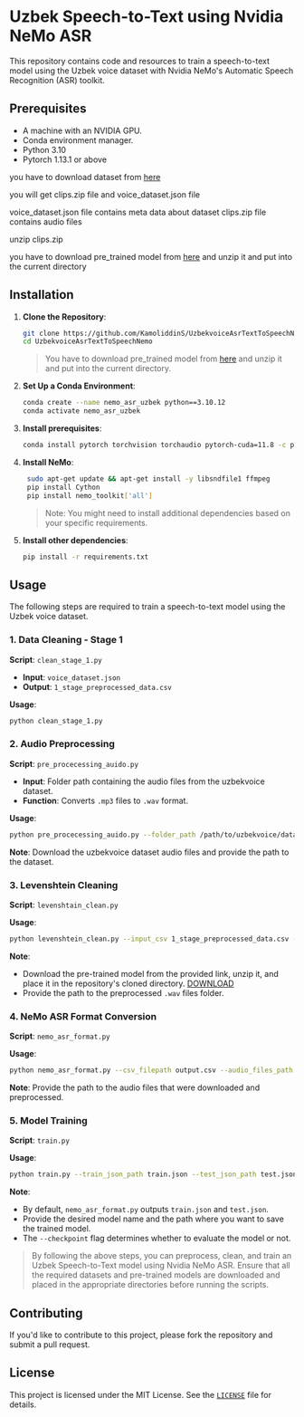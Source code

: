 

# Uzbek Speech-to-Text using Nvidia NeMo ASR

This repository contains code and resources to train a speech-to-text model using the Uzbek voice dataset with Nvidia NeMo's Automatic Speech Recognition (ASR) toolkit.

## Prerequisites

- A machine with an NVIDIA GPU.
- Conda environment manager.
- Python 3.10
- Pytorch 1.13.1 or above

you have to download dataset from [here](https://uzbekvoice.ai) 

you will get clips.zip file and voice_dataset.json file

voice_dataset.json file contains meta data about dataset
clips.zip file contains audio files

unzip clips.zip


you have to download pre_trained model from [here](https://drive.google.com/drive/folders/1dq_jXAJqyEeITShxEvrVQumE_3ix4TYW?usp=sharing)
and unzip it and put into the current directory


## Installation

1. **Clone the Repository**:
   ```bash
   git clone https://github.com/KamoliddinS/UzbekvoiceAsrTextToSpeechNemo.git
   cd UzbekvoiceAsrTextToSpeechNemo
   ```
   > You have to download pre_trained model from [here](https://dri) and unzip it and put into the current directory. 

2. **Set Up a Conda Environment**:
   ```bash
   conda create --name nemo_asr_uzbek python==3.10.12
   conda activate nemo_asr_uzbek
   ```
3. **Install prerequisites**:
   ```bash
   conda install pytorch torchvision torchaudio pytorch-cuda=11.8 -c pytorch -c nvidia
   ```

4. **Install NeMo**:
   ```bash
    sudo apt-get update && apt-get install -y libsndfile1 ffmpeg
    pip install Cython
    pip install nemo_toolkit['all']
   ```
   > Note: You might need to install additional dependencies based on your specific requirements.

5. **Install other dependencies**:
   ```bash
   pip install -r requirements.txt
   ```


## Usage
The following steps are required to train a speech-to-text model using the Uzbek voice dataset.

### 1. Data Cleaning - Stage 1

**Script**: `clean_stage_1.py`

- **Input**: `voice_dataset.json`
- **Output**: `1_stage_preprocessed_data.csv`

**Usage**:
```bash
python clean_stage_1.py
```

### 2. Audio Preprocessing

**Script**: `pre_procecessing_auido.py`

- **Input**: Folder path containing the audio files from the uzbekvoice dataset.
- **Function**: Converts `.mp3` files to `.wav` format.

**Usage**:
```bash
python pre_procecessing_auido.py --folder_path /path/to/uzbekvoice/dataset
```
**Note**: Download the uzbekvoice dataset audio files and provide the path to the dataset.

### 3. Levenshtein Cleaning

**Script**: `levenshtain_clean.py`

**Usage**:
```bash
python levenshtein_clean.py --input_csv 1_stage_preprocessed_data.csv --audio_files_dir /path/to/preprocessed/wav/files --output_csv output.csv --model_path /path/to/pretrained/model
```
**Note**: 
- Download the pre-trained model from the provided link, unzip it, and place it in the repository's cloned directory. [DOWNLOAD](https://drive.google.com/drive/folders/1dq_jXAJqyEeITShxEvrVQumE_3ix4TYW?usp=sharing)
- Provide the path to the preprocessed `.wav` files folder.

### 4. NeMo ASR Format Conversion

**Script**: `nemo_asr_format.py`

**Usage**:
```bash
python nemo_asr_format.py --csv_filepath output.csv --audio_files_path /path/to/audio/files --cer_threshold 0.18
```
**Note**: Provide the path to the audio files that were downloaded and preprocessed.

### 5. Model Training

**Script**: `train.py`

**Usage**:
```bash
python train.py --train_json_path train.json --test_json_path test.json --model_name model_name --model_save_path /path/to/save/model --checkpoint True --num_epochs 10
```
**Note**: 
- By default, `nemo_asr_format.py` outputs `train.json` and `test.json`.
- Provide the desired model name and the path where you want to save the trained model.
- The `--checkpoint` flag determines whether to evaluate the model or not.


> By following the above steps, you can preprocess, clean, and train an Uzbek Speech-to-Text model using Nvidia NeMo ASR. Ensure that all the required datasets and pre-trained models are downloaded and placed in the appropriate directories before running the scripts.


## Contributing

If you'd like to contribute to this project, please fork the repository and submit a pull request.

## License

This project is licensed under the MIT License. See the [`LICENSE`](LICENSE) file for details.
